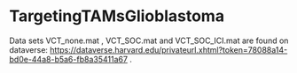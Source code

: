 # TargetingTAMsGlioblastoma

Data sets VCT_none.mat , VCT_SOC.mat and VCT_SOC_ICI.mat are found on dataverse: https://dataverse.harvard.edu/privateurl.xhtml?token=78088a14-bd0e-44a8-b5a6-fb8a35411a67 .